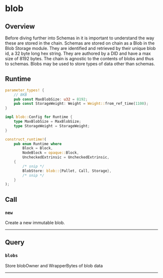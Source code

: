 # blob

## Overview

Before diving further into Schemas in it is important to understand the way these are stored in the chain. Schemas are stored on chain as a Blob in the Blob Storage module. They are identified and retrieved by their unique blob id, a 32 byte long hex string. They are authored by a DID and have a max size of 8192 bytes. The chain is agnostic to the contents of blobs and thus to schemas. Blobs may be used to store types of data other than schemas.

## Runtime

```rust
parameter_types! {
    // 8KB
    pub const MaxBlobSize: u32 = 8192;
    pub const StorageWeight: Weight = Weight::from_ref_time(1100);
}

impl blob::Config for Runtime {
    type MaxBlobSize = MaxBlobSize;
    type StorageWeight = StorageWeight;
}

construct_runtime!(
    pub enum Runtime where
        Block = Block,
        NodeBlock = opaque::Block,
        UncheckedExtrinsic = UncheckedExtrinsic,
    {
        /* snip */
        BlobStore: blob::{Pallet, Call, Storage},
        /* snip */
    }
);
```

## Call

### `new`

Create a new immutable blob.

---

## Query

### `blobs`

Store blobOwner and WrapperBytes of blob data

---
